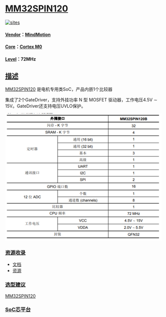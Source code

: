 ﻿# [MM32SPIN120](https://github.com/SoCXin/MM32SPIN120) 

[![sites](http://182.61.61.133/link/resources/SoC.png)](http://SoC.Xin) 

#### [Vendor](https://github.com/SoCXin/Vendor)：[MindMotion](http://www.mm32.com.cn/)
#### [Core](https://github.com/SoCXin/Cortex)：[Cortex M0](https://github.com/SoCXin/CM0) 
#### [Level](https://github.com/SoCXin/Level)：72MHz 

## [描述](https://github.com/SoCXin/MM32SPIN120/wiki) 

[MM32SPIN120](https://github.com/SoCXin/MM32SPIN120) 是电机专用类SoC，产品内嵌1个比较器

集成了2个GateDriver，支持外挂功率 N 型 MOSFET 驱动器，工作电压4.5V ∼ 15V。GateDriver还支持电压UVLO保护。

[![sites](docs/MM32SPIN120.png)](https://github.com/SoCXin/MM32SPIN120) 

### [资源收录](https://github.com/SoCXin/MM32SPIN120)

* [文档](docs/)
* [资源](src/)

### [选型建议](https://github.com/SoCXin)

[MM32SPIN120](https://github.com/SoCXin/MM32SPIN120) 

###  [SoC芯平台](http://SoC.Xin) 
